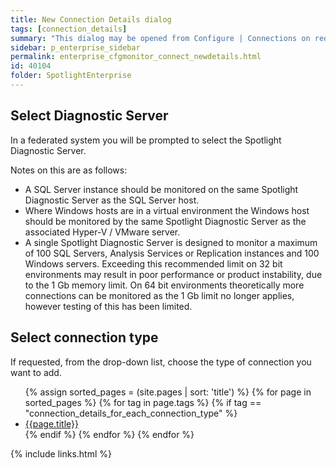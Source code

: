 ```yaml
---
title: New Connection Details dialog
tags: [connection_details]
summary: "This dialog may be opened from Configure | Connections on request to add a new connection."
sidebar: p_enterprise_sidebar
permalink: enterprise_cfgmonitor_connect_newdetails.html
id: 40104
folder: SpotlightEnterprise
---
```




## Select Diagnostic Server

In a federated system you will be prompted to select the Spotlight Diagnostic Server. 

Notes on this are as follows:

* A SQL Server instance should be monitored on the same Spotlight Diagnostic Server as the SQL Server host.
* Where Windows hosts are in a virtual environment the Windows host should be monitored by the same Spotlight Diagnostic Server as the associated Hyper-V / VMware server.
* A single Spotlight Diagnostic Server is designed to monitor a maximum of 100 SQL Servers, Analysis Services or Replication instances and 100 Windows servers. Exceeding this recommended limit on 32 bit environments may result in poor performance or product instability, due to the 1 Gb memory limit. On 64 bit environments theoretically more connections can be monitored as the 1 Gb limit no longer applies, however testing of this has been limited.

## Select connection type

If requested, from the drop-down list, choose the type of connection you want to add.

<ul>
{% assign sorted_pages = (site.pages | sort: 'title') %}
{% for page in sorted_pages %}
{% for tag in page.tags %}
{% if tag == "connection_details_for_each_connection_type" %}
<li><a href="{{ page.url | prepend: site.baseurl}}">{{page.title}}</a></li>
{% endif %}
{% endfor %}
{% endfor %}
</ul>

{% include links.html %}

